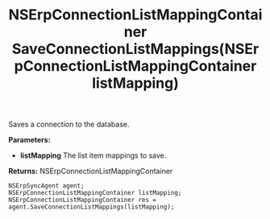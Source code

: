 ﻿---
uid: crmscript_ref_NSErpSyncAgent_SaveConnectionListMappings
title: NSErpConnectionListMappingContainer SaveConnectionListMappings(NSErpConnectionListMappingContainer listMapping)
intellisense: NSErpSyncAgent.SaveConnectionListMappings
keywords: NSErpSyncAgent, SaveConnectionListMappings
so.topic: reference
---

Saves a connection to the database.

**Parameters:**
 - **listMapping** The list item mappings to save.

**Returns:** NSErpConnectionListMappingContainer

```crmscript
NSErpSyncAgent agent;
NSErpConnectionListMappingContainer listMapping;
NSErpConnectionListMappingContainer res = agent.SaveConnectionListMappings(listMapping);
```

